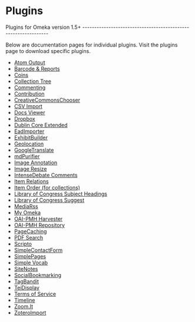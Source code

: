 Plugins
=======
Plugins for Omeka version 1.5+ ---------------------------------------------------------------

Below are documentation pages for individual plugins. Visit the
plugins page to download specific plugins.

-   [Atom Output](Plugins/AtomOutput.md)
-   [Barcode & Reports](Plugins/Reports.md "Plugins/Reports")
-   [Coins](Plugins/Coins.md "Plugins/Coins")
-   [Collection Tree](Plugins/CollectionTree.md "Plugins/CollectionTree")
-   [Commenting](Plugins/Commenting.md "Plugins/Commenting")
-   [Contribution](Plugins/Contribution.md "Plugins/Contribution")
-   [CreativeCommonsChooser](Plugins/CreativeCommonsChooser.md "Plugins/CreativeCommonsChooser")
-   [CSV Import](Plugins/CsvImport.md "Plugins/CsvImport")
-   [Docs Viewer](Plugins/DocsViewer.md "Plugins/DocsViewer")
-   [Dropbox](Plugins/Dropbox.md "Plugins/Dropbox")
-   [Dublin Core Extended](Plugins/DublinCoreExtended.md "Plugins/DublinCoreExtended")
-   [EadImporter](Plugins/EadImporter.md "Plugins/EadImporter")
-   [ExhibitBuilder](Plugins/ExhibitBuilder.1.md "Plugins/ExhibitBuilder")
-   [Geolocation](Plugins/Geolocation.md "Plugins/Geolocation")
-   [GoogleTranslate](Plugins/GoogleTranslate.md "Plugins/GoogleTranslate")
-   [mdPurifier](Plugins/mdPurifier.md "Plugins/mdPurifier")
-   [Image  Annotation](Plugins/ImageAnnotation.md "Plugins/ImageAnnotation")
-   [Image Resize](Plugins/ImageResize.md "Plugins/ImageResize")
-   [IntenseDebate Comments](Plugins/IntenseDebateComments.md "Plugins/IntenseDebateComments")
-   [Item Relations](Plugins/ItemRelations.md "Plugins/ItemRelations")
-   [Item Order (for collections)](Plugins/ItemOrder.md "Plugins/ItemOrder")
-   [Library of Congress Subject Headings](Plugins/Library_of_Congress_Subject_Headings.md "Plugins/Library of Congress Subject Headings")
-   [Library of Congress Suggest](Plugins/Library_of_Congress_Suggest.md "Plugins/Library of Congress Suggest")
-   [MediaRss](Plugins/MediaRss_for_Cooliris.md "Plugins/MediaRss for Cooliris")
-   [My Omeka](Plugins/MyOmeka.md "Plugins/MyOmeka")
-   [OAI-PMH Harvester](Plugins/OaipmhHarvester.md "Plugins/OaipmhHarvester")
-   [OAI-PMH Repository](Plugins/OaipmhRepository.md "Plugins/OaipmhRepository")
-   [PageCaching](Plugins/PageCaching.md "Plugins/PageCaching")
-   [PDF Search](Plugins/PdfSearch.md "Plugins/PdfSearch")
-   [Scripto](Plugins/Scripto.md "Plugins/Scripto")
-   [SimpleContactForm](Plugins/SimpleContactForm.md "Plugins/SimpleContactForm")
-   [SimplePages](Plugins/SimplePages.md "Plugins/SimplePages")
-   [Simple Vocab](Plugins/SimpleVocab.md "Plugins/SimpleVocab")
-   [SiteNotes](Plugins/SiteNotes.md "Plugins/SiteNotes")
-   [SocialBookmarking](Plugins/SocialBookmarking.md "Plugins/SocialBookmarking")
-   [TagBandit](Plugins/TagBandit.md "Plugins/TagBandit")
-   [TeiDisplay](Plugins/TeiDisplay.md "Plugins/TeiDisplay")
-   [Terms of Service](Plugins/Terms_of_Service.md "Plugins/Terms of Service")
-   [Timeline](Plugins/Timeline.md "Plugins/Timeline")
-   [Zoom.It](Plugins/ZoomIt.md "Plugins/ZoomIt")
-   [ZoteroImport](Plugins/ZoteroImport.md "Plugins/ZoteroImport")
